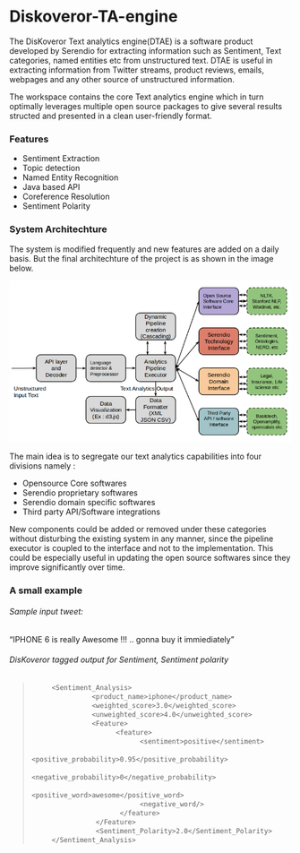 # Diskoveror-TA-engine

The DisKoveror Text analytics engine(DTAE) is a software product developed by Serendio for extracting information such as Sentiment, Text categories, named entities etc from unstructured text. DTAE is useful in extracting information from Twitter streams, product reviews, emails, webpages and any other source of unstructured information. 


The workspace contains the core Text analytics engine which in turn optimally leverages multiple open source packages
to give several results structed and presented in a clean user-friendly format.


### Features

* Sentiment Extraction
* Topic detection
* Named Entity Recognition
* Java based API
* Coreference Resolution
* Sentiment Polarity



### System Architechture

The system is modified frequently and new features are added on a daily basis. But the final architechture of the project is as shown in the image below.

![System Architecture](/img1.png "System Architechture")


The main idea is to segregate our text analytics capabilities into four divisions namely :

* Opensource Core softwares
* Serendio proprietary softwares
* Serendio domain specific softwares
* Third party API/Software integrations

New components could be added or removed under these categories without disturbing the existing system in any manner, since the pipeline executor is coupled to the interface and not to the implementation. This could be especially useful in updating the open source softwares since they improve significantly over time.


### A small example


###### Sample input tweet:

“IPHONE 6 is really  Awesome !!! .. gonna buy it immiediately”

###### DisKoveror tagged output for Sentiment, Sentiment polarity


>          <Sentiment_Analysis>
>                    <product_name>iphone</product_name>
>                    <weighted_score>3.0</weighted_score>
>                    <unweighted_score>4.0</unweighted_score>
>                    <Feature>
>                          <feature>
>                                <sentiment>positive</sentiment>
>                                <positive_probability>0.95</positive_probability>
>                                <negative_probability>0</negative_probability>
>                                <positive_word>awesome</positive_word>
>                                <negative_word/>                             
>                           </feature>
>                     </Feature>
>                     <Sentiment_Polarity>2.0</Sentiment_Polarity>
>          </Sentiment_Analysis>







